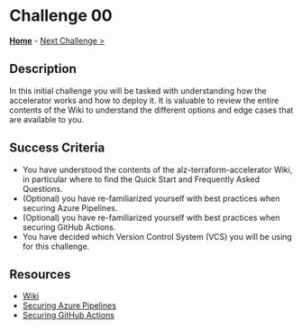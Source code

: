 # Challenge 00

**[Home](./introduction.md)** - [Next Challenge >](./challenge-01.md)

## Description

In this initial challenge you will be tasked with understanding how the accelerator works and how to deploy it. It is valuable to review the entire contents of the Wiki to understand the different options and edge cases that are available to you.

## Success Criteria

- You have understood the contents of the alz-terraform-accelerator Wiki, in particular where to find the Quick Start and Frequently Asked Questions.
- (Optional) you have re-familiarized yourself with best practices when securing Azure Pipelines.
- (Optional) you have re-familiarized yourself with best practices when securing GitHub Actions.
- You have decided which Version Control System (VCS) you will be using for this challenge.

## Resources

- [Wiki](https://github.com/Azure/alz-terraform-accelerator/wiki)
- [Securing Azure Pipelines](https://learn.microsoft.com/en-us/azure/devops/pipelines/security/overview?view=azure-devops)
- [Securing GitHub Actions](https://docs.github.com/en/actions/learn-github-actions/security-hardening-for-github-actions)
